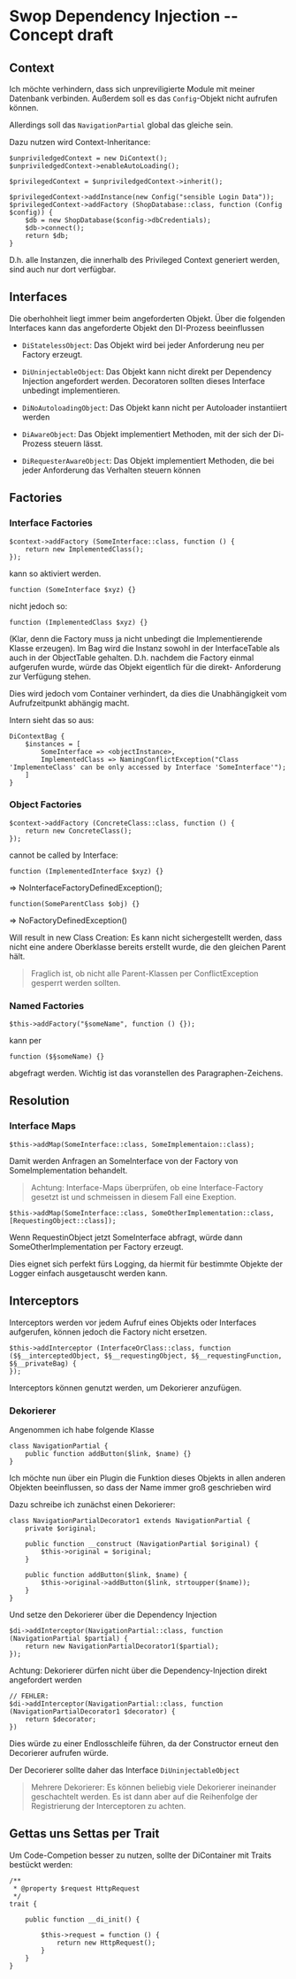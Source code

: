 # Swop Dependency Injection -- Concept draft

## Context

Ich möchte verhindern, dass sich unpreviligierte Module mit meiner Datenbank
verbinden. Außerdem soll es das `Config`-Objekt nicht aufrufen können.

Allerdings soll das `NavigationPartial` global das gleiche sein.

Dazu nutzen wird Context-Inheritance:


```
$unpriviledgedContext = new DiContext();
$unpriviledgedContext->enableAutoLoading();

$privilegedContext = $unpriviledgedContext->inherit();

$privilegedContext->addInstance(new Config("sensible Login Data"));
$privilegedContext->addFactory (ShopDatabase::class, function (Config $config)) {
    $db = new ShopDatabase($config->dbCredentials);
    $db->connect();
    return $db;    
}
```

D.h. alle Instanzen, die innerhalb des Privileged Context generiert
werden, sind auch nur dort verfügbar.


## Interfaces

Die oberhohheit liegt immer beim angeforderten Objekt. Über die folgenden
Interfaces kann das angeforderte Objekt den DI-Prozess beeinflussen

* `DiStatelessObject`: Das Objekt wird bei jeder Anforderung neu per
    Factory erzeugt.
    
* `DiUninjectableObject`: Das Objekt kann nicht direkt per Dependency Injection
    angefordert werden. Decoratoren sollten dieses Interface unbedingt
    implementieren.
    
* `DiNoAutoloadingObject`: Das Objekt kann nicht per Autoloader instantiiert
    werden
    
    
    
* `DiAwareObject`: Das Objekt implementiert Methoden, mit der sich
    der Di-Prozess steuern lässt.

* `DiRequesterAwareObject`: Das Objekt implementiert Methoden, die
    bei jeder Anforderung das Verhalten steuern können

## Factories


### Interface Factories
```
$context->addFactory (SomeInterface::class, function () {
    return new ImplementedClass();
});
```

kann so aktiviert werden.

```
function (SomeInterface $xyz) {}
```

nicht jedoch so:

```
function (ImplementedClass $xyz) {}
```

(Klar, denn die Factory muss ja nicht unbedingt die Implementierende
Klasse erzeugen). Im Bag wird die Instanz sowohl in der InterfaceTable
als auch in der ObjectTable gehalten. D.h. nachdem die Factory
einmal aufgerufen wurde, würde das Objekt eigentlich für die direkt-
Anforderung zur Verfügung stehen.

Dies wird jedoch vom Container verhindert, da dies die Unabhängigkeit
vom Aufrufzeitpunkt abhängig macht. 


Intern sieht das so aus:

```
DiContextBag {
    $instances = [
        SomeInterface => <objectInstance>,
        ImplementedClass => NamingConflictException("Class 'ImplementeClass' can be only accessed by Interface 'SomeInterface'");
    ]
}
```

### Object Factories

```
$context->addFactory (ConcreteClass::class, function () {
    return new ConcreteClass();
});
```

cannot be called by Interface:

```
function (ImplementedInterface $xyz) {}
```
=> NoInterfaceFactoryDefinedException();


```
function(SomeParentClass $obj) {}
```
=> NoFactoryDefinedException()

Will result in new Class Creation: Es kann nicht sichergestellt werden,
dass nicht eine andere Oberklasse bereits erstellt wurde, die den gleichen
Parent hält.

> Fraglich ist, ob nicht alle Parent-Klassen per ConflictException gesperrt
> werden sollten.


### Named Factories

```
$this->addFactory("§someName", function () {});
```

kann per

```
function ($§someName) {}
```

abgefragt werden. Wichtig ist das voranstellen des Paragraphen-Zeichens.


## Resolution

### Interface Maps

```
$this->addMap(SomeInterface::class, SomeImplementaion::class);
```

Damit werden Anfragen an SomeInterface von der Factory von SomeImplementation
behandelt.

> Achtung: Interface-Maps überprüfen, ob eine Interface-Factory gesetzt
> ist und schmeissen in diesem Fall eine Exeption.

```
$this->addMap(SomeInterface::class, SomeOtherImplementation::class, [RequestingObject::class]);
```

Wenn RequestinObject jetzt SomeInterface abfragt, würde dann SomeOtherImplementation
per Factory erzeugt.

Dies eignet sich perfekt fürs Logging, da hiermit für bestimmte
Objekte der Logger einfach ausgetauscht werden kann.





## Interceptors

Interceptors werden vor jedem Aufruf eines Objekts oder Interfaces
aufgerufen, können jedoch die Factory nicht ersetzen.

```
$this->addInterceptor (InterfaceOrClass::class, function ($§__interceptedObject, $§__requestingObject, $§__requestingFunction, $§__privateBag) {
});
```

Interceptors können genutzt werden, um Dekorierer anzufügen.

### Dekorierer

Angenommen ich habe folgende Klasse

```
class NavigationPartial {
    public function addButton($link, $name) {}
}
```

Ich möchte nun über ein Plugin die Funktion dieses Objekts in allen
anderen Objekten beeinflussen, so dass der Name immer groß geschrieben
wird

Dazu schreibe ich zunächst einen Dekorierer:

```
class NavigationPartialDecorator1 extends NavigationPartial {
    private $original;

    public function __construct (NavigationPartial $original) {
        $this->original = $original;
    }

    public function addButton($link, $name) {
        $this->original->addButton($link, strtoupper($name));    
    }
}
```

Und setze den Dekorierer über die Dependency Injection

```
$di->addInterceptor(NavigationPartial::class, function (NavigationPartial $partial) {
    return new NavigationPartialDecorator1($partial); 
});
```

Achtung: Dekorierer dürfen nicht über die Dependency-Injection direkt angefordert werden

```
// FEHLER:
$di->addInterceptor(NavigationPartial::class, function (NavigationPartialDecorator1 $decorator) {
    return $decorator;
})
```

Dies würde zu einer Endlosschleife führen, da der Constructor erneut den Decorierer aufrufen
würde.

Der Decorierer sollte daher das Interface `DiUninjectableObject`

> Mehrere Dekorierer: Es können beliebig viele Dekorierer ineinander
> geschachtelt werden. Es ist dann aber auf die Reihenfolge der Registrierung
> der Interceptoren zu achten.



## Gettas uns Settas per Trait

Um Code-Competion besser zu nutzen, sollte der DiContainer mit Traits 
bestückt werden:


```
/**
 * @property $request HttpRequest
 */
trait {

    public function __di_init() {
        
        $this->request = function () {
            return new HttpRequest();
        }
    }
}
```